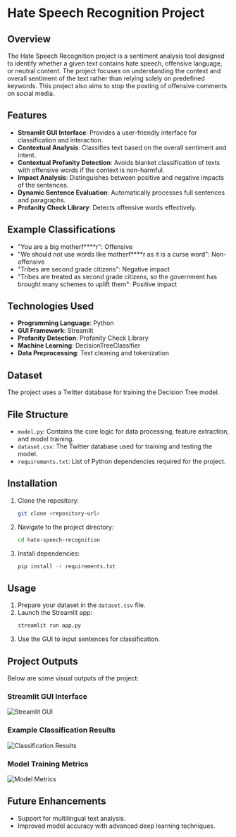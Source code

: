 # Hate Speech Recognition Project

## Overview
The Hate Speech Recognition project is a sentiment analysis tool designed to identify whether a given text contains hate speech, offensive language, or neutral content. The project focuses on understanding the context and overall sentiment of the text rather than relying solely on predefined keywords. This project also aims to stop the posting of offensive comments on social media.

## Features
- **Streamlit GUI Interface**: Provides a user-friendly interface for classification and interaction.
- **Contextual Analysis**: Classifies text based on the overall sentiment and intent.
- **Contextual Profanity Detection**: Avoids blanket classification of texts with offensive words if the context is non-harmful.
- **Impact Analysis**: Distinguishes between positive and negative impacts of the sentences.
- **Dynamic Sentence Evaluation**: Automatically processes full sentences and paragraphs.
- **Profanity Check Library**: Detects offensive words effectively.

## Example Classifications
- "You are a big motherf****r": Offensive
- "We should not use words like motherf****r as it is a curse word": Non-offensive
- "Tribes are second grade citizens": Negative impact
- "Tribes are treated as second grade citizens, so the government has brought many schemes to uplift them": Positive impact

## Technologies Used
- **Programming Language**: Python
- **GUI Framework**: Streamlit
- **Profanity Detection**: Profanity Check Library
- **Machine Learning**: DecisionTreeClassifier
- **Data Preprocessing**: Text cleaning and tokenization

## Dataset
The project uses a Twitter database for training the Decision Tree model.

## File Structure
- `model.py`: Contains the core logic for data processing, feature extraction, and model training.
- `dataset.csv`: The Twitter database used for training and testing the model.
- `requirements.txt`: List of Python dependencies required for the project.

## Installation
1. Clone the repository:
   ```bash
   git clone <repository-url>
   ```
2. Navigate to the project directory:
   ```bash
   cd hate-speech-recognition
   ```
3. Install dependencies:
   ```bash
   pip install -r requirements.txt
   ```

## Usage
1. Prepare your dataset in the `dataset.csv` file.
2. Launch the Streamlit app:
   ```bash
   streamlit run app.py
   ```
3. Use the GUI to input sentences for classification.

## Project Outputs
Below are some visual outputs of the project:

### Streamlit GUI Interface
![Streamlit GUI](images/streamlit_gui.png)

### Example Classification Results
![Classification Results](images/classification_results.png)

### Model Training Metrics
![Model Metrics](images/model_metrics.png)

## Future Enhancements
- Support for multilingual text analysis.
- Improved model accuracy with advanced deep learning techniques.

